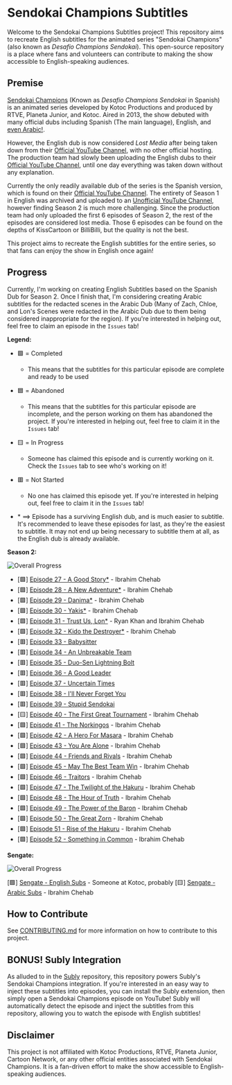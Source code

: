 # Sendokai Champions Subtitles

Welcome to the Sendokai Champions Subtitles project! This repository aims to recreate English subtitles for the animated series "Sendokai Champions" (also known as *Desafio Champions Sendokai*). This open-source repository is a place where fans and volunteers can contribute to making the show accessible to English-speaking audiences.

## Premise

[Sendokai Champions](http://www.sendokaichampions.com/) (Known as *Desafio Champions Sendokai* in Spanish) is an animated series developed by Kotoc Productions and produced by RTVE, Planeta Junior, and Kotoc. Aired in 2013, the show debuted with many official dubs including Spanish (The main language), English, and [even Arabic!](https://www.arabic-toons.com/m7arbi-sendokai-1434722187-11103.html#sets).

However, the English dub is now considered *Lost Media* after being taken down from their [Official YouTube Channel](https://www.youtube.com/@SendokaiChampionsEnglish), with no other official hosting. The production team had slowly been uploading the English dubs to their [Official YouTube Channel](https://www.youtube.com/@SendokaiChampionsEnglish), until one day everything was taken down without any explanation.

Currently the only readily available dub of the series is the Spanish version, which is found on their [Official YouTube Channel](https://www.youtube.com/@SendokaiChampions). The entirety of Season 1 in English was archived and uploaded to an [Unofficial YouTube Channel](https://www.youtube.com/@sendokaichampions7678), however finding Season 2 is much more challenging. Since the production team had only uploaded the first 6 episodes of Season 2, the rest of the episodes are considered lost media. Those 6 episodes can be found on the depths of KissCartoon or BilliBilli, but the quality is not the best.

This project aims to recreate the English subtitles for the entire series, so that fans can enjoy the show in English once again!

## Progress

Currently, I'm working on creating English Subtitles based on the Spanish Dub for Season 2. Once I finish that, I'm considering creating Arabic subtitles for the redacted scenes in the Arabic Dub (Many of Zach, Chloe, and Lon's Scenes were redacted in the Arabic Dub due to them being considered inappropriate for the region). If you're interested in helping out, feel free to claim an episode in the `Issues` tab!

**Legend:**

- 🟩 = Completed
  - This means that the subtitles for this particular episode are complete and ready to be used
- 🟦 = Abandoned
  - This means that the subtitles for this particular episode are incomplete, and the person working on them has abandoned the project. If you're interested in helping out, feel free to claim it in the `Issues` tab!
- 🟨 = In Progress
  - Someone has claimed this episode and is currently working on it. Check the `Issues` tab to see who's working on it!
- 🟥 = Not Started
  - No one has claimed this episode yet. If you're interested in helping out, feel free to claim it in the `Issues` tab!

- \* $\implies$ Episode has a surviving English dub, and is much easier to subtitle. It's recommended to leave these episodes for last, as they're the easiest to subtitle. It may not end up being necessary to subtitle them at all, as the English dub is already available.

**Season 2:**

![Overall Progress](https://img.shields.io/badge/Progress-65%25-blue?style=flat&logo=appveyor&logoColor=white&color=blue)

- [🟩] [Episode 27 - A Good Story*](./s2/en/27%20-%20A%20Good%20Story.en.srt) - Ibrahim Chehab
- [🟩] [Episode 28 - A New Adventure*](./s2/en/28%20-%20A%20New%20Adventure.en.srt) - Ibrahim Chehab
- [🟩] [Episode 29 - Danima*](./s2/en/29%20-%20Danima.en.srt) - Ibrahim Chehab
- [🟩] [Episode 30 - Yakis*](./s2/en/30%20-%20Yakis.en.srt) - Ibrahim Chehab 
- [🟩] [Episode 31 - Trust Us, Lon*](./s2/en/31%20-%20Trust%20Us,%20Lon.en.srt) - Ryan Khan and Ibrahim Chehab
- [🟩] [Episode 32 - Kido the Destroyer*](./s2/en/32%20-%20Kido%20the%20Destroyer.en.srt) - Ibrahim Chehab
- [🟥] [Episode 33 - Babysitter](./s2/en/33%20-%20Babysitter.en.srt)
- [🟥] [Episode 34 - An Unbreakable Team](./s2/en/34%20-%20An%20Unbreakable%20Team.en.srt)
- [🟥] [Episode 35 - Duo-Sen Lightning Bolt](./s2/en/35%20-%20Duo-Sen%20Lightning%20Bolt.en.srt)
- [🟥] [Episode 36 - A Good Leader](./s2/en/36%20-%20A%20Good%20Leader.en.srt)
- [🟥] [Episode 37 - Uncertain Times](./s2/en/37%20-%20Uncertain%20Times.en.srt)
- [🟥] [Episode 38 - I'll Never Forget You](./s2/en/38%20-%20I'll%20Never%20Forget%20You.en.srt)
- [🟥] [Episode 39 - Stupid Sendokai](./s2/en/39%20-%20Stupid%20Sendokai.en.srt)
- [🟨] [Episode 40 - The First Great Tournament](./s2/en/40%20-%20The%20First%20Great%20Tournament.en.srt)  - Ibrahim Chehab
- [🟩] [Episode 41 - The Norkingos](./s2/en/41%20-%20The%20Norkingos.en.srt) - Ibrahim Chehab
- [🟩] [Episode 42 - A Hero For Masara](./s2/en/42%20-%20A%20Hero%20For%20Masara.en.srt) - Ibrahim Chehab
- [🟩] [Episode 43 - You Are Alone](./s2/en/43%20-%20You%20Are%20Alone.en.srt) - Ibrahim Chehab
- [🟩] [Episode 44 - Friends and Rivals](./s2/en/44%20-%20Friends%20and%20Rivals.en.srt) - Ibrahim Chehab
- [🟩] [Episode 45 - May The Best Team Win](./s2/en/45%20-%20May%20The%20Best%20Team%20Win.en.srt) - Ibrahim Chehab
- [🟩] [Episode 46 - Traitors](./s2/en/46%20-%20Traitors.en.srt) - Ibrahim Chehab
- [🟩] [Episode 47 - The Twilight of the Hakuru](./s2/en/47%20-%20The%20Twilight%20of%20the%20Hakuru.en.srt) - Ibrahim Chehab
- [🟩] [Episode 48 - The Hour of Truth](./s2/en/48%20-%20The%20Hour%20of%20Truth.en.srt) - Ibrahim Chehab
- [🟩] [Episode 49 - The Power of the Baron](./s2/en/49%20-%20The%20Power%20of%20the%20Baron.en.srt) - Ibrahim Chehab
- [🟩] [Episode 50 - The Great Zorn](./s2/en/50%20-%20The%20Great%20Zorn.en.srt) - Ibrahim Chehab
- [🟩] [Episode 51 - Rise of the Hakuru](./s2/en/51%20-%20Rise%20of%20the%20Hakuru.en.srt) - Ibrahim Chehab
- [🟩] [Episode 52 - Something in Common](./s2/en/52%20-%20Something%20in%20Common.en.srt) - Ibrahim Chehab

**Sengate:**

![Overall Progress](https://img.shields.io/badge/Progress-50%25-green?style=flat&logo=appveyor&logoColor=white&color=green)

[🟩] [Sengate - English Subs](./sengate/en/Sendokai%20Champions%20-%20Sengate.en.srt) - Someone at Kotoc, probably
[🟨] [Sengate - Arabic Subs](./sengate/ar/Sendokai%20Champions%20-%20Sengate.ar.srt) - Ibrahim Chehab


## How to Contribute

See [CONTRIBUTING.md](CONTRIBUTING.md) for more information on how to contribute to this project.

## BONUS! Subly Integration

As alluded to in the [Subly](https://github.com/IbraTech04/subly) repository, this repository powers Subly's Sendokai Champions integration. If you're interested in an easy way to inject these subtitles into episodes, you can install the Subly extension, then simply open a Sendokai Champions episode on YouTube! Subly will automatically detect the episode and inject the subtitles from this repository, allowing you to watch the episode with English subtitles!

## Disclaimer

This project is not affiliated with Kotoc Productions, RTVE, Planeta Junior, Cartoon Network, or any other official entities associated with Sendokai Champions. It is a fan-driven effort to make the show accessible to English-speaking audiences.
